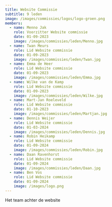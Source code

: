 ```yaml
---
title: Website Commissie
subtitle: 9 leden
image: /images/commissies/logos/logo-groen.png
members:
  - name: Menno Jak
    role: Voorzitter Website commissie
    date: 01-09-2023
    image: /images/commissies/leden/Menno.jpg
  - name: Twan Meurs
    role: Lid Website commissie
    date: 01-09-2023
    image: /images/commissies/leden/Twan.jpg
  - name: Emma de Heer
    role: Lid Website commissie
    date: 01-09-2023
    image: /images/commissies/leden/Emma.jpg
  - name: Wilke van de Kamp
    role: Lid Website commissie
    date: 01-09-2023
    image: /images/commissies/leden/Wilke.jpg
  - name: Mart-Jan Roeleveld
    role: Lid Website commissie
    date: 01-10-2023
    image: /images/commissies/leden/Martjan.jpg
  - name: Dennis Weijer
    role: Lid Website commissie
    date: 01-03-2024
    image: /images/commissies/leden/Dennis.jpg
  - name: Robin Heikamp
    role: Lid Website commissie
    date: 01-09-2024
    image: /images/commissies/leden/Robin.jpg
  - name: Daan Ravenhorst
    role: Lid Website commissie
    date: 01-09-2024
    image: /images/commissies/leden/Daan.jpg
  - name: Ben Vos
    role: Lid Website commissie
    date: 01-09-2024
    image: /images/logo.png
---
```


Het team achter de website